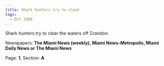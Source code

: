 ```yaml
---  
title: Shark hunters try to clear  
tags:  
  - Oct 1960  
---  
```

  
Shark hunters try to clear the waters off Crandon.  
  
Newspapers: **The Miami News (weekly), Miami News-Metropolis, Miami Daily News or The Miami News**  
  
Page: **1**, Section: **A** 
